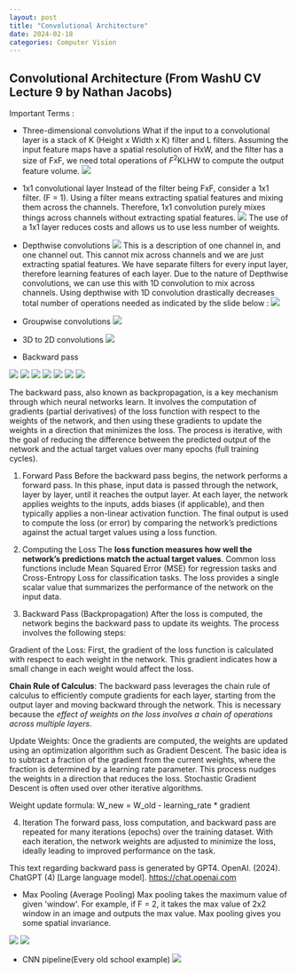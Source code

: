 ```yaml
---
layout: post
title: "Convolutional Architecture"
date: 2024-02-18
categories: Computer Vision
---
```


## Convolutional Architecture (From WashU CV Lecture 9 by Nathan Jacobs)

Important Terms :
- Three-dimensional convolutions
What if the input to a convolutional layer is a stack of K (Height x Width x K) filter and L filters. Assuming the input feature maps have a spatial resolution of HxW, and the filter has a size of FxF, we need total operations of $F^2$KLHW to compute the output feature volume. 
![](/images/2024-02-18/02.png)

- 1x1 convolutional layer
Instead of the filter being FxF, consider a 1x1 filter. (F = 1). Using a filter means extracting spatial features and mixing them across the channels. Therefore, 1x1 convolution purely mixes things across channels without extracting spatial features.
![](/images/2024-02-18/04.png)
The use of a 1x1 layer reduces costs and allows us to use less number of weights.

- Depthwise convolutions
![](/images/2024-02-18/05.png)
This is a description of one channel in, and one channel out. This cannot mix across channels and we are just extracting spatial features. We have separate filters for every input layer, therefore learning features of each layer. Due to the nature of Depthwise convolutions, we can use this with 1D convolution to mix across channels. Using depthwise with 1D convolution drastically decreases total number of operations needed as indicated by the slide below :
![](/images/2024-02-18/06.png)

- Groupwise convolutions
![](/images/2024-02-18/07.png)

- 3D to 2D convolutions
![](/images/2024-02-18/08.png)

- Backward pass
  
![](/images/2024-02-18/09.png)
![](/images/2024-02-18/10.png)
![](/images/2024-02-18/11.png)
![](/images/2024-02-18/12.png)
![](/images/2024-02-18/13.png)
![](/images/2024-02-18/14.png)
![](/images/2024-02-18/15.png)

The backward pass, also known as backpropagation, is a key mechanism through which neural networks learn. It involves the computation of gradients (partial derivatives) of the loss function with respect to the weights of the network, and then using these gradients to update the weights in a direction that minimizes the loss. The process is iterative, with the goal of reducing the difference between the predicted output of the network and the actual target values over many epochs (full training cycles).

1. Forward Pass
Before the backward pass begins, the network performs a forward pass. In this phase, input data is passed through the network, layer by layer, until it reaches the output layer. At each layer, the network applies weights to the inputs, adds biases (if applicable), and then typically applies a non-linear activation function. The final output is used to compute the loss (or error) by comparing the network’s predictions against the actual target values using a loss function.

2. Computing the Loss
The **loss function measures how well the network’s predictions match the actual target values**. Common loss functions include Mean Squared Error (MSE) for regression tasks and Cross-Entropy Loss for classification tasks. The loss provides a single scalar value that summarizes the performance of the network on the input data.

3. Backward Pass (Backpropagation)
After the loss is computed, the network begins the backward pass to update its weights. The process involves the following steps:

Gradient of the Loss: First, the gradient of the loss function is calculated with respect to each weight in the network. This gradient indicates how a small change in each weight would affect the loss.

**Chain Rule of Calculus**: The backward pass leverages the chain rule of calculus to efficiently compute gradients for each layer, starting from the output layer and moving backward through the network. This is necessary because the *effect of weights on the loss involves a chain of operations across multiple layers*.

Update Weights: Once the gradients are computed, the weights are updated using an optimization algorithm such as Gradient Descent. The basic idea is to subtract a fraction of the gradient from the current weights, where the fraction is determined by a learning rate parameter. This process nudges the weights in a direction that reduces the loss. Stochastic Gradient Descent is often used over other iterative algorithms. 

Weight update formula: W_new = W_old - learning_rate * gradient

4. Iteration
The forward pass, loss computation, and backward pass are repeated for many iterations (epochs) over the training dataset. With each iteration, the network weights are adjusted to minimize the loss, ideally leading to improved performance on the task.

This text regarding backward pass is generated by GPT4. OpenAI. (2024). ChatGPT (4) [Large language model]. https://chat.openai.com


- Max Pooling (Average Pooling)
Max pooling takes the maximum value of given 'window'. For example, if F = 2, it takes the max value of 2x2 window in an image and outputs the max value. Max pooling gives you some spatial invariance. 

![](/images/2024-02-18/16.png)
![](/images/2024-02-18/17.png)

- CNN pipeline(Every old school example)
![](/images/2024-02-18/18.png)



